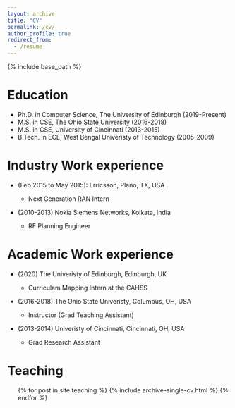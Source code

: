 ```yaml
---
layout: archive
title: "CV"
permalink: /cv/
author_profile: true
redirect_from:
  - /resume
---
```


{% include base_path %}

Education
=========
* Ph.D. in Computer Science, The University of Edinburgh (2019-Present)
* M.S. in CSE, The Ohio State University (2016-2018)
* M.S. in CSE, University of Cincinnati (2013-2015)
* B.Tech. in ECE, West Bengal Univeristy of Technology (2005-2009)

Industry Work experience
========================
* (Feb 2015 to May 2015): Erricsson, Plano, TX, USA
  * Next Generation RAN Intern

* (2010-2013) Nokia Siemens Networks, Kolkata, India
  * RF Planning Engineer


Academic Work experience
========================
* (2020) The Univeristy of Edinburgh, Edinburgh, UK
  * Curriculam Mapping Intern at the CAHSS

* (2016-2018) The Ohio State Univeristy, Columbus, OH, USA
  * Instructor (Grad Teaching Assistant)

* (2013-2014) Univeristy of Cincinnati, Cincinnati, OH, USA
  * Grad Research Assistant


  
Teaching
======
  <ul>{% for post in site.teaching %}
    {% include archive-single-cv.html %}
  {% endfor %}</ul>

